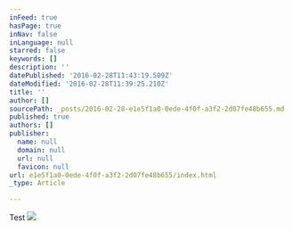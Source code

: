 ```yaml
---
inFeed: true
hasPage: true
inNav: false
inLanguage: null
starred: false
keywords: []
description: ''
datePublished: '2016-02-28T11:43:19.509Z'
dateModified: '2016-02-28T11:39:25.210Z'
title: ''
author: []
sourcePath: _posts/2016-02-28-e1e5f1a0-0ede-4f0f-a3f2-2d07fe48b655.md
published: true
authors: []
publisher:
  name: null
  domain: null
  url: null
  favicon: null
url: e1e5f1a0-0ede-4f0f-a3f2-2d07fe48b655/index.html
_type: Article

---
```

Test
![](https://the-grid-user-content.s3-us-west-2.amazonaws.com/67e2fd74-f80c-4c1f-b592-895e91c58af0.jpg)